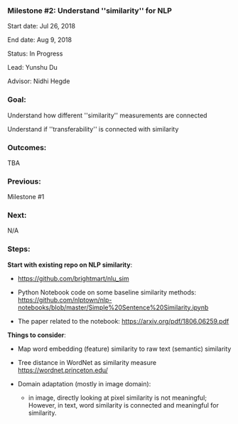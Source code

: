 ### Milestone #2: Understand ''similarity'' for NLP

Start date: Jul 26, 2018

End date: Aug 9, 2018

Status: In Progress

Lead: Yunshu Du

Advisor: Nidhi Hegde

### Goal:
Understand how different ''similarity'' measurements are connected

Understand if ''transferability'' is connected with similarity

### Outcomes:
TBA

### Previous:
Milestone #1

### Next:
N/A

### Steps:
**Start with existing repo on NLP similarity**:

  - <https://github.com/brightmart/nlu_sim>  
  
  - Python Notebook code on some baseline similarity methods: <https://github.com/nlptown/nlp-notebooks/blob/master/Simple%20Sentence%20Similarity.ipynb>
  
  - The paper related to the notebook: <https://arxiv.org/pdf/1806.06259.pdf>
      
**Things to consider**:
        
  - Map word embedding (feature) similarity to raw text (semantic) similarity

  - Tree distance in WordNet as similarity measure <https://wordnet.princeton.edu/>

  - Domain adaptation (mostly in image domain): 
  
      - in image, directly looking at pixel similarity is not meaningful; However, in text, word similarity is connected and meaningful for similarity. 
